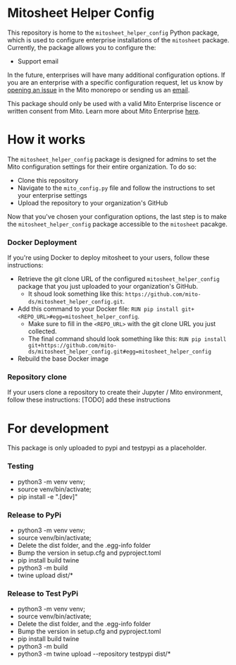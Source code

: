 # Mitosheet Helper Config

This repository is home to the `mitosheet_helper_config` Python package, which is used to configure enterprise installations of the `mitosheet` package. 
Currently, the package allows you to configure the:
- Support email

In the future, enterprises will have many additional configuration options. If you are an enterprise with a specific configuration request, let us know by [opening an issue](https://github.com/mito-ds/monorepo/issues) in the Mito monorepo or sending us an [email](mailto:founders@sagacollab.com). 

This package should only be used with a valid Mito Enterprise liscence or written consent from Mito. Learn more about Mito Enterprise [here](https://www.trymito.io/plans).

# How it works 
The `mitosheet_helper_config` package is designed for admins to set the Mito configuration settings for their entire organization. To do so: 
- Clone this repository
- Navigate to the `mito_config.py` file and follow the instructions to set your enterprise settings
- Upload the repository to your organization's GitHub

Now that you've chosen your configuration options, the last step is to make the `mitosheet_helper_config` package accessible to the `mitosheet` pacakge. 

### Docker Deployment
If you're using Docker to deploy mitosheet to your users, follow these instructions:
- Retrieve the git clone URL of the configured `mitosheet_helper_config` package that you just uploaded to your organization's GitHub. 
    - It shoud look something like this: `https://github.com/mito-ds/mitosheet_helper_config.git`. 
- Add this command to your Docker file: `RUN pip install git+<REPO_URL>#egg=mitosheet_helper_config`. 
    - Make sure to fill in the `<REPO_URL>` with the git clone URL you just collected. 
    - The final command should look something like this: `RUN pip install git+https://github.com/mito-ds/mitosheet_helper_config.git#egg=mitosheet_helper_config`
- Rebuild the base Docker image

### Repository clone
If your users clone a repository to create their Jupyter / Mito environment, follow these instructions:
[TODO] add these instructions 

# For development 
This package is only uploaded to pypi and testpypi as a placeholder. 

### Testing 
- python3 -m venv venv;
- source venv/bin/activate;
- pip install -e ".[dev]"

### Release to PyPi
- python3 -m venv venv;
- source venv/bin/activate;
- Delete the dist folder, and the .egg-info folder
- Bump the version in setup.cfg and pyproject.toml
- pip install build twine
- python3 -m build
- twine upload dist/*


###  Release to Test PyPi
- python3 -m venv venv;
- source venv/bin/activate;
- Delete the dist folder, and the .egg-info folder
- Bump the version in setup.cfg and pyproject.toml
- pip install build twine
- python3 -m build
- python3 -m twine upload --repository testpypi dist/*




